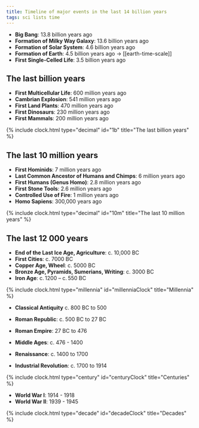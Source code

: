```yaml
---
title: Timeline of major events in the last 14 billion years  
tags: sci lists time
--- 
```



- **Big Bang**: 13.8 billion years ago
- **Formation of Milky Way Galaxy**: 13.6 billion years ago
- **Formation of Solar System**: 4.6 billion years ago
- **Formation of Earth**: 4.5 billion years ago -> [[earth-time-scale]]
- **First Single-Celled Life**: 3.5 billion years ago


## The last billion years


- **First Multicellular Life**: 600 million years ago
- **Cambrian Explosion**: 541 million years ago
- **First Land Plants**: 470 million years ago
- **First Dinosaurs**: 230 million years ago
- **First Mammals**: 200 million years ago

{% include clock.html type="decimal" id="1b" title="The last billion years" %}


## The last 10 million years

- **First Hominids**: 7 million years ago
- **Last Common Ancestor of Humans and Chimps**: 6 million years ago
- **First Humans (Genus Homo)**: 2.8 million years ago
- **First Stone Tools**: 2.6 million years ago
- **Controlled Use of Fire**: 1 million years ago
- **Homo Sapiens**: 300,000 years ago

{% include clock.html type="decimal" id="10m" title="The last 10 million years" %}


## The last 12 000 years

- **End of the Last Ice Age, Agriculture**: c. 10,000 BC
- **First Cities**: c. 7000 BC
- **Copper Age, Wheel**: c. 5000 BC
- **Bronze Age, Pyramids, Sumerians, Writing**: c. 3000 BC
- **Iron Age**: c. 1200 – c. 550 BC

{% include clock.html type="millennia" id="millenniaClock" title="Millennia" %}

- **Classical Antiquity** c. 800 BC to 500 
- **Roman Republic**: c. 500 BC to 27 BC
- **Roman Empire**: 27 BC to 476
- **Middle Ages**: c. 476 - 1400

- **Renaissance**: c. 1400 to 1700
- **Industrial Revolution**: c. 1700 to 1914

{% include clock.html type="century" id="centuryClock" title="Centuries" %}

- **World War I**: 1914 - 1918
- **World War II**: 1939 - 1945

{% include clock.html type="decade" id="decadeClock" title="Decades" %}

